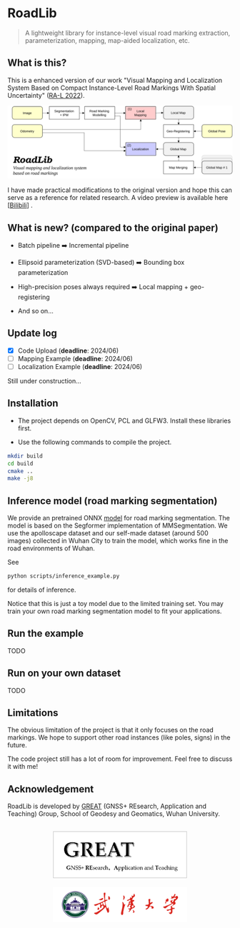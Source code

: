# RoadLib
>A lightweight library for instance-level visual road marking extraction, parameterization, mapping, map-aided localization, etc.

## What is this? 

This is a enhanced version of our work "Visual Mapping and Localization System Based on Compact Instance-Level Road Markings With Spatial Uncertainty" ([RA-L 2022](https://ieeexplore.ieee.org/document/9850364)).

<div align=center>
<img alt="" src="./assets/roadlib.svg" />
</div>

I have made practical modifications to the original version and hope this can serve as a reference for related research. A video preview is available here [[Bilibili](https://www.bilibili.com/video/BV1bp42117N1)] .

## What is new? (compared to the original paper)

* Batch pipeline ➡️ Incremental pipeline

* Ellipsoid parameterization (SVD-based) ➡️ Bounding box parameterization

* High-precision poses always required ➡️ Local mapping + geo-registering

* And so on...

## Update log
- [x] Code Upload (**deadline**: 2024/06)
- [ ] Mapping Example (**deadline**: 2024/06)
- [ ] Localization Example (**deadline**: 2024/06)

Still under construction...

## Installation


* The project depends on OpenCV, PCL and GLFW3. Install these libraries first.

* Use the following commands to compile the project.

```Bash
mkdir build
cd build
cmake ..
make -j8
```

## Inference model (road marking segmentation)

We provide an pretrained ONNX [model](https://whueducn-my.sharepoint.com/:f:/g/personal/2015301610143_whu_edu_cn/EjnKWS_nn5dFtfaKRkCwpTUBrgHChZW7jAMK3yzIXQ1H8Q?e=Dy4uyf) for road marking segmentation. The model is based on the Segformer implementation of MMSegmentation. We use the apolloscape dataset and our self-made dataset (around 500 images) collected in Wuhan City to train the model, which works fine in the road environments of Wuhan. 

See
```Bash
python scripts/inference_example.py
```
for details of inference.

Notice that this is just a toy model due to the limited training set. You may train your own road marking segmentation model to fit your applications.

## Run the example

TODO

## Run on your own dataset

TODO

## Limitations
The obvious limitation of the project is that it only focuses on the road markings. We hope to support other road instances (like poles, signs) in the future.

The code project still has a lot of room for improvement. Feel free to discuss it with me!

## Acknowledgement
RoadLib is developed by [GREAT](http://igmas.users.sgg.whu.edu.cn/group) (GNSS+ REsearch, Application and Teaching) Group, School of Geodesy and Geomatics, Wuhan University. 

<br/>
<div align=center>
<img alt="" src="./assets/GREAT.png" width='300px' />
</div>
<br/>
<div align=center>
<img alt="" src="./assets/whu.png" width='300px' />
</div>
<br/>

